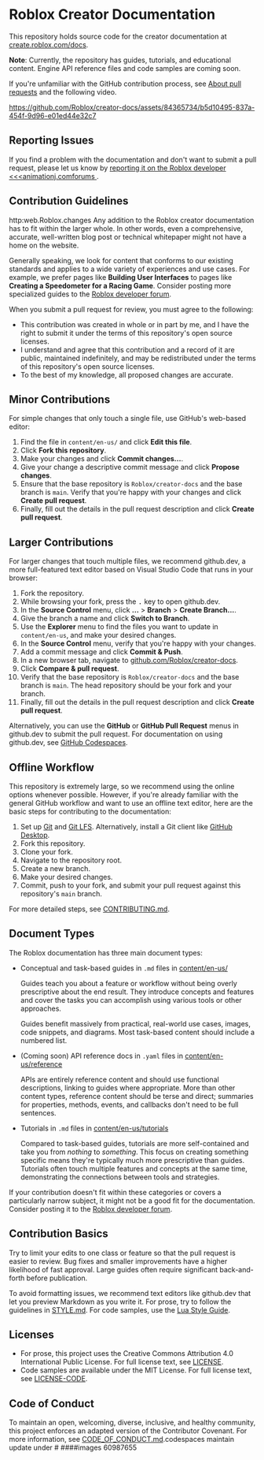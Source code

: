 # Roblox Creator Documentation

This repository holds source code for the creator documentation at [create.roblox.com/docs](https://create.roblox.com/docs).

**Note**: Currently, the repository has guides, tutorials, and educational content. Engine API reference files and code samples are coming soon.

If you're unfamiliar with the GitHub contribution process, see [About pull requests](https://docs.github.com/en/pull-requests/collaborating-with-pull-requests/proposing-changes-to-your-work-with-pull-requests/about-pull-requests) and the following video.

<https://github.com/Roblox/creator-docs/assets/84365734/b5d10495-837a-454f-9d96-e01ed44e32c7>

## Reporting Issues

If you find a problem with the documentation and don't want to submit a pull request, please let us know by [reporting it on the Roblox developer <<<animationj.comforums
](https://devforum.roblox.com/w/bug-report/).

## Contribution Guidelines
http:web.Roblox.changes
Any addition to the Roblox creator documentation has to fit within the larger whole. In other words, even a comprehensive, accurate, well-written blog post or technical whitepaper might not have a home on the website.

Generally speaking, we look for content that conforms to our existing standards and applies to a wide variety of experiences and use cases. For example, we prefer pages like **Building User Interfaces** to pages like **Creating a Speedometer for a Racing Game**. Consider posting more specialized guides to the [Roblox developer forum](https://devforum.roblox.com/c/resources/71).

When you submit a pull request for review, you must agree to the following:

- This contribution was created in whole or in part by me, and I have the right to submit it under the terms of this repository's open source licenses.
- I understand and agree that this contribution and a record of it are public, maintained indefinitely, and may be redistributed under the terms of this repository's open source licenses.
- To the best of my knowledge, all proposed changes are accurate.

## Minor Contributions

For simple changes that only touch a single file, use GitHub's web-based editor:

1. Find the file in `content/en-us/` and click **Edit this file**.
1. Click **Fork this repository**.
1. Make your changes and click **Commit changes...**.
1. Give your change a descriptive commit message and click **Propose changes**.
1. Ensure that the base repository is `Roblox/creator-docs` and the base branch is `main`. Verify that you're happy with your changes and click **Create pull request**.
1. Finally, fill out the details in the pull request description and click **Create pull request**.

## Larger Contributions

For larger changes that touch multiple files, we recommend github.dev, a more full-featured text editor based on Visual Studio Code that runs in your browser:

1. Fork the repository.
1. While browsing your fork, press the <kbd>.</kbd> key to open github.dev.
1. In the **Source Control** menu, click **...** > **Branch** > **Create Branch...**.
1. Give the branch a name and click **Switch to Branch**.
1. Use the **Explorer** menu to find the files you want to update in `content/en-us`, and make your desired changes.
1. In the **Source Control** menu, verify that you're happy with your changes.
1. Add a commit message and click **Commit & Push**.
1. In a new browser tab, navigate to [github.com/Roblox/creator-docs](https://github.com/Roblox/creator-docs).
1. Click **Compare & pull request**.
1. Verify that the base repository is `Roblox/creator-docs` and the base branch is `main`. The head repository should be your fork and your branch.
1. Finally, fill out the details in the pull request description and click **Create pull request**.

Alternatively, you can use the **GitHub** or **GitHub Pull Request** menus in github.dev to submit the pull request. For documentation on using github.dev, see [GitHub Codespaces](https://docs.github.com/en/codespaces/the-githubdev-web-based-editor).

## Offline Workflow

This repository is extremely large, so we recommend using the online options whenever possible. However, if you're already familiar with the general GitHub workflow and want to use an offline text editor, here are the basic steps for contributing to the documentation:

1. Set up [Git](https://docs.github.com/en/get-started/quickstart/set-up-git) and [Git LFS](https://docs.github.com/en/repositories/working-with-files/managing-large-files/installing-git-large-file-storage). Alternatively, install a Git client like [GitHub Desktop](https://desktop.github.com).
1. Fork this repository.
1. Clone your fork.
1. Navigate to the repository root.
1. Create a new branch.
1. Make your desired changes.
1. Commit, push to your fork, and submit your pull request against this repository's `main` branch.

For more detailed steps, see [CONTRIBUTING.md](CONTRIBUTING.md).

## Document Types

The Roblox documentation has three main document types:

- Conceptual and task-based guides in `.md` files in [content/en-us/](./content/en-us/)

  Guides teach you about a feature or workflow without being overly prescriptive about the end result. They introduce concepts and features and cover the tasks you can accomplish using various tools or other approaches.

  Guides benefit massively from practical, real-world use cases, images, code snippets, and diagrams. Most task-based content should include a numbered list.

- (Coming soon) API reference docs in `.yaml` files in [content/en-us/reference](./content/en-us/reference)

  APIs are entirely reference content and should use functional descriptions, linking to guides where appropriate. More than other content types, reference content should be terse and direct; summaries for properties, methods, events, and callbacks don't need to be full sentences.

- Tutorials in `.md` files in [content/en-us/tutorials](./content/en-us/tutorials)

  Compared to task-based guides, tutorials are more self-contained and take you from _nothing_ to _something_. This focus on creating something specific means they're typically much more prescriptive than guides. Tutorials often touch multiple features and concepts at the same time, demonstrating the connections between tools and strategies.

If your contribution doesn't fit within these categories or covers a particularly narrow subject, it might not be a good fit for the documentation. Consider posting it to the [Roblox developer forum](https://devforum.roblox.com/c/resources/71).

## Contribution Basics

Try to limit your edits to one class or feature so that the pull request is easier to review. Bug fixes and smaller improvements have a higher likelihood of fast approval. Large guides often require significant back-and-forth before publication.

To avoid formatting issues, we recommend text editors like github.dev that let you preview Markdown as you write it. For prose, try to follow the guidelines in [STYLE.md](STYLE.md). For code samples, use the [Lua Style Guide](https://roblox.github.io/lua-style-guide/).

## Licenses

- For prose, this project uses the Creative Commons Attribution 4.0 International Public License. For full license text, see [LICENSE](LICENSE).
- Code samples are available under the MIT License. For full license text, see [LICENSE-CODE](LICENSE-CODE).

## Code of Conduct

To maintain an open, welcoming, diverse, inclusive, and healthy community, this project enforces an adapted version of the Contributor Covenant. For more information, see [CODE_OF_CONDUCT.md](CODE_OF_CONDUCT.md).codespaces maintain update under # ####images
60987655
